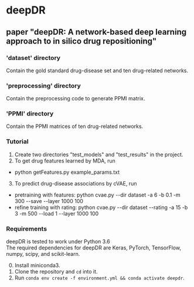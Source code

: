 # deepDR
## paper "deepDR: A network-based deep learning approach to in silico drug repositioning"

### 'dataset' directory
Contain the gold standard drug-disease set and ten drug-related networks.
### 'preprocessing' directory
Contain the preprocessing code to generate PPMI matrix.
### 'PPMI' directory
Contain the PPMI matrices of ten drug-related networks.
### Tutorial
1. Create two directories "test_models" and "test_results" in the project.
2. To get drug features learned by MDA, run
  - python getFeatures.py example_params.txt
3. To predict drug-disease associations by cVAE, run
  - pretraining with features: python cvae.py --dir dataset -a 6 -b 0.1 -m 300 --save --layer 1000 100
  - refine training with rating: python cvae.py --dir dataset --rating -a 15 -b 3 -m 500 --load 1 --layer 1000 100

### Requirements
deepDR is tested to work under Python 3.6  
The required dependencies for deepDR  are Keras, PyTorch, TensorFlow, numpy, scipy, and scikit-learn.

0. Install miniconda3.
1. Clone the repository and `cd` into it.
2. Run `conda env create -f environment.yml && conda activate deepdr`.
